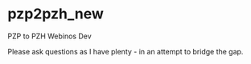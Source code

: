 pzp2pzh_new
===========

PZP to PZH Webinos Dev

Please ask questions as I have plenty - in an attempt to bridge the gap. 
